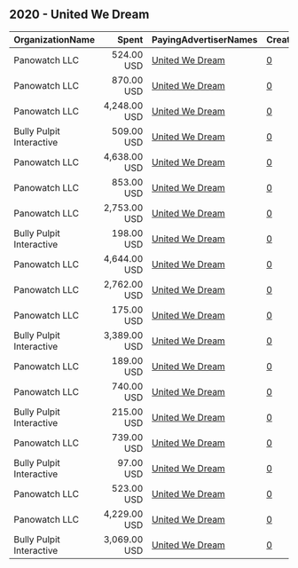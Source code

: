 ## 2020 - United We Dream 
|OrganizationName|Spent|PayingAdvertiserNames|CreativeUrls|Impressions|Genders|AgeBrackets|CountryCodes|BillingAddresses|CandidateBallotInformation|
|:---|---:|:---|:---|---:|:---|:---|:---|:---|:---|
|Panowatch  LLC|524.00 USD|[United We Dream](2020/United_We_Dream.md)|[0](https://www.snap.com/political-ads/asset/88384d9298a7a10ac631561b58908431a3588932180fa750980428482789aecf?mediaType=mp4)|47,123||18-34||"8207 Taunton Pl,West Springfield,22152,US"|2020 Census|
|Panowatch  LLC|870.00 USD|[United We Dream](2020/United_We_Dream.md)|[0](https://www.snap.com/political-ads/asset/c37534c039aaac901638d3b1d4ec4d5330540fa332429517c13de4cccf0e350d?mediaType=mp4)|77,432||18-34|united states|"8207 Taunton Pl,West Springfield,22152,US"|2020 Census|
|Panowatch  LLC|4,248.00 USD|[United We Dream](2020/United_We_Dream.md)|[0](https://www.snap.com/political-ads/asset/0838fe00e00871fe2681480a1e764db014a78433eca144f20f68e6b45ad50aee?mediaType=mp4)|421,955||18-34|united states|"8207 Taunton Pl,West Springfield,22152,US"|2020 Census|
|Bully Pulpit Interactive|509.00 USD|[United We Dream](2020/United_We_Dream.md)|[0](https://www.snap.com/political-ads/asset/4f42adf76add645e244d9dc24e9e978dac7de326f547f8ba569e15b9a7c8b5a3?mediaType=jpg)|204,643||39-|united states|"1445 New York Ave NW,Washington,20005,US"||
|Panowatch  LLC|4,638.00 USD|[United We Dream](2020/United_We_Dream.md)|[0](https://www.snap.com/political-ads/asset/dd8d7f0149e9151d0771bc8184888c1c254587ca4db8e80ef114523b0f212f13?mediaType=mp4)|413,906||18-34|united states|"8207 Taunton Pl,West Springfield,22152,US"|2020 Census|
|Panowatch  LLC|853.00 USD|[United We Dream](2020/United_We_Dream.md)|[0](https://www.snap.com/political-ads/asset/dd8d7f0149e9151d0771bc8184888c1c254587ca4db8e80ef114523b0f212f13?mediaType=mp4)|75,935||18-34|united states|"8207 Taunton Pl,West Springfield,22152,US"|2020 Census|
|Panowatch  LLC|2,753.00 USD|[United We Dream](2020/United_We_Dream.md)|[0](https://www.snap.com/political-ads/asset/88384d9298a7a10ac631561b58908431a3588932180fa750980428482789aecf?mediaType=mp4)|267,066||18-34|united states|"8207 Taunton Pl,West Springfield,22152,US"|2020 Census|
|Bully Pulpit Interactive|198.00 USD|[United We Dream](2020/United_We_Dream.md)|[0](https://www.snap.com/political-ads/asset/d6c7a3dc0347670a77a9efd60f2afe6b7e364c37cb1f22bf91b10b23f9f9f60c?mediaType=mp4)|83,409||39-|united states|"1445 New York Ave NW,Washington,20005,US"||
|Panowatch  LLC|4,644.00 USD|[United We Dream](2020/United_We_Dream.md)|[0](https://www.snap.com/political-ads/asset/c37534c039aaac901638d3b1d4ec4d5330540fa332429517c13de4cccf0e350d?mediaType=mp4)|414,466||18-34|united states|"8207 Taunton Pl,West Springfield,22152,US"|2020 Census|
|Panowatch  LLC|2,762.00 USD|[United We Dream](2020/United_We_Dream.md)|[0](https://www.snap.com/political-ads/asset/0838fe00e00871fe2681480a1e764db014a78433eca144f20f68e6b45ad50aee?mediaType=mp4)|267,991||18-34|united states|"8207 Taunton Pl,West Springfield,22152,US"|2020 Census|
|Panowatch  LLC|175.00 USD|[United We Dream](2020/United_We_Dream.md)|[0](https://www.snap.com/political-ads/asset/553cdb2e56f1d5c9c4eba26104cd3b99be38ff4d115d56f92535c7c0d6ccc5d5?mediaType=mp4)|79,369||18-34|united states|"8207 Taunton Pl,West Springfield,22152,US"|2020 Census|
|Bully Pulpit Interactive|3,389.00 USD|[United We Dream](2020/United_We_Dream.md)|[0](https://www.snap.com/political-ads/asset/9449ce12cae037abb8f8046380bbd24f32e2852b444564fedd1cdcc0106f1a8c?mediaType=mp4)|2,308,621||39-|united states|"1445 New York Ave NW,Washington,20005,US"||
|Panowatch  LLC|189.00 USD|[United We Dream](2020/United_We_Dream.md)|[0](https://www.snap.com/political-ads/asset/c2251e64a74928440f9022c0f87d88e111bac8871dfcfaa62bf8bbc20414c614?mediaType=mp4)|90,225||18-34|united states|"8207 Taunton Pl,West Springfield,22152,US"|2020 Census|
|Panowatch  LLC|740.00 USD|[United We Dream](2020/United_We_Dream.md)|[0](https://www.snap.com/political-ads/asset/0838fe00e00871fe2681480a1e764db014a78433eca144f20f68e6b45ad50aee?mediaType=mp4)|67,737||18-34||"8207 Taunton Pl,West Springfield,22152,US"|2020 Census|
|Bully Pulpit Interactive|215.00 USD|[United We Dream](2020/United_We_Dream.md)|[0](https://www.snap.com/political-ads/asset/a24a59278fcae70a1555d602ec7d3a4b391c57f72b319d9b7f71bf157da62739?mediaType=jpg)|93,418||39-|united states|"1445 New York Ave NW,Washington,20005,US"||
|Panowatch  LLC|739.00 USD|[United We Dream](2020/United_We_Dream.md)|[0](https://www.snap.com/political-ads/asset/88384d9298a7a10ac631561b58908431a3588932180fa750980428482789aecf?mediaType=mp4)|67,701||18-34||"8207 Taunton Pl,West Springfield,22152,US"|2020 Census|
|Bully Pulpit Interactive|97.00 USD|[United We Dream](2020/United_We_Dream.md)|[0](https://www.snap.com/political-ads/asset/fd31924be44488df0973c4a3acd2988e09e0ab8088b1f49f668b75681d3e0077?mediaType=mp4)|43,551||39-|united states|"1445 New York Ave NW,Washington,20005,US"||
|Panowatch  LLC|523.00 USD|[United We Dream](2020/United_We_Dream.md)|[0](https://www.snap.com/political-ads/asset/0838fe00e00871fe2681480a1e764db014a78433eca144f20f68e6b45ad50aee?mediaType=mp4)|46,997||18-34||"8207 Taunton Pl,West Springfield,22152,US"|2020 Census|
|Panowatch  LLC|4,229.00 USD|[United We Dream](2020/United_We_Dream.md)|[0](https://www.snap.com/political-ads/asset/88384d9298a7a10ac631561b58908431a3588932180fa750980428482789aecf?mediaType=mp4)|420,163||18-34|united states|"8207 Taunton Pl,West Springfield,22152,US"|2020 Census|
|Bully Pulpit Interactive|3,069.00 USD|[United We Dream](2020/United_We_Dream.md)|[0](https://www.snap.com/political-ads/asset/85a161bef0e11c077659ece2ee8c75462b6195c9d23472c59a5c6464a2685d16?mediaType=mp4)|2,067,537||39-|united states|"1445 New York Ave NW,Washington,20005,US"||
